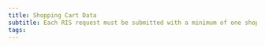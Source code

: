 ```yaml
---
title: Shopping Cart Data
subtitle: Each RIS request must be submitted with a minimum of one shopping cart item. While other RIS data is entered in as key-value pairs, shopping cart items must be submitted as an array. Each item is an index in the array, and each index must contain the following five attributes:
tags:
---
```


